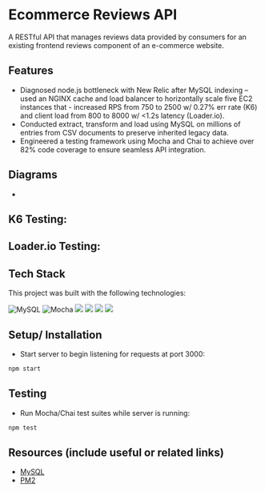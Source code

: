 # Ecommerce Reviews API

A RESTful API that manages reviews data provided by consumers for an existing frontend reviews component of an e-commerce website.

## Features

- Diagnosed node.js bottleneck with New Relic after MySQL indexing – used an NGINX cache and load balancer to horizontally scale five EC2 instances that - increased RPS from 750 to 2500 w/ 0.27% err rate (K6) and client load from 800 to 8000 w/ <1.2s latency (Loader.io).
- Conducted extract, transform and load using MySQL on millions of entries from CSV documents to preserve inherited legacy data.
- Engineered a testing framework using Mocha and Chai to achieve over 82% code coverage to ensure seamless API integration. 

## Diagrams

-  

## K6 Testing:

## Loader.io Testing: 

## Tech Stack

This project was built with the following technologies:

![MySQL](https://img.shields.io/badge/mysql-%2300f.svg?style=for-the-badge&logo=mysql&logoColor=white)
![Mocha](https://img.shields.io/badge/-mocha-%238D6748?style=for-the-badge&logo=mocha&logoColor=white)
<img src="https://img.shields.io/badge/Express.js-000000?style=for-the-badge&logo=express&logoColor=white" />
<img src="https://img.shields.io/badge/Node.js-339933?style=for-the-badge&logo=nodedotjs&logoColor=white" />
<img src="https://img.shields.io/badge/Amazon_AWS-FF9900?style=for-the-badge&logo=amazonaws&logoColor=white" />
<img src="https://img.shields.io/badge/Nginx-009639?style=for-the-badge&logo=nginx&logoColor=white" />

## Setup/ Installation

-  Start server to begin listening for requests at port 3000:

```bash
npm start
```

## Testing

-  Run Mocha/Chai test suites while server is running:

```bash
npm test
```

## Resources (include useful or related links)

-  [MySQL](https://dev.mysql.com/doc/)
-  [PM2](https://pm2.io/docs/runtime/integration/transpilers/)
